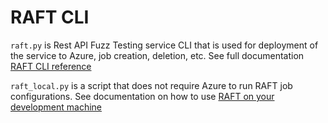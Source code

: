 # RAFT CLI
`raft.py` is Rest API Fuzz Testing service CLI that is used for deployment of the
service to Azure, job creation, deletion, etc. See full documentation [RAFT CLI reference](../docs/cli-reference.md)

`raft_local.py` is a script that does not require Azure to run RAFT job configurations. 
See documentation on how to use [RAFT on your development machine](../docs/how-to-use-raft-local.md)